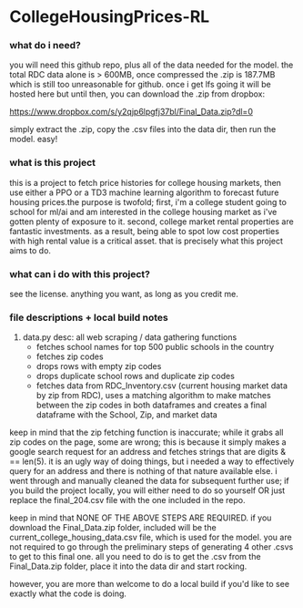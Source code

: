 # CollegeHousingPrices-RL

### what do i need?

you will need this github repo, plus all of the data needed for the model. the total RDC data alone is > 600MB, once compressed the .zip is 187.7MB which is still too unreasonable for github. once i get lfs going it will be hosted here but until then, you can download the .zip from dropbox:

https://www.dropbox.com/s/y2qjp6lpgfj37bl/Final_Data.zip?dl=0

simply extract the .zip, copy the .csv files into the data dir, then run the model. easy!

### what is this project

this is a project to fetch price histories for college housing markets, then use either a PPO or a TD3 machine learning algorithm to forecast future housing prices.the purpose is twofold; first, i'm a college student going to school for ml/ai and am interested in the college housing market as i've gotten plenty of exposure to it. second, college market rental properties are fantastic investments. as a result, being able to spot low cost properties with high rental value is a critical asset. that is precisely what this project aims to do.

### what can i do with this project?

see the license. anything you want, as long as you credit me.

### file descriptions + local build notes

1. data.py
  desc: all web scraping / data gathering functions
    - fetches school names for top 500 public schools in the country
    - fetches zip codes
    - drops rows with empty zip codes
    - drops duplicate school rows and duplicate zip codes
    - fetches data from RDC_Inventory.csv (current housing market data by zip from RDC), uses a matching algorithm to make matches between the zip codes in both dataframes and creates a final dataframe with the School, Zip, and market data

keep in mind that the zip fetching function is inaccurate; while it grabs all zip codes on the page, some are wrong; this is because it simply makes a google search request for an address and fetches strings that are digits & == len(5). it is an ugly way of doing things, but i needed a way to effectively query for an address and there is nothing of that nature available else. i went through and manually cleaned the data for subsequent further use; if you build the project locally, you will either need to do so yourself OR just replace the final_204.csv file with the one included in the repo.

keep in mind that NONE OF THE ABOVE STEPS ARE REQUIRED. if you download the Final_Data.zip folder, included will be the current_college_housing_data.csv file, which is used for the model. you are not required to go through the preliminary steps of generating 4 other .csvs to get to this final one. all you need to do is to get the .csv from the Final_Data.zip folder, place it into the data dir and start rocking.

however, you are more than welcome to do a local build if you'd like to see exactly what the code is doing.
